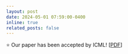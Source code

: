 ```yaml
---
layout: post
date: 2024-05-01 07:59:00-0400
inline: true
related_posts: false
---
```


⭐ Our paper has been accepted by ICML! [[PDF](https://proceedings.mlr.press/v235/dan24a.html)]
